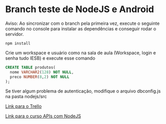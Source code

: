 # Branch teste de NodeJS e Android

Aviso: Ao sincronizar com o branch pela primeira vez, execute o seguinte comando no console para instalar as dependências e conseguir rodar o servidor.
```
npm install
```
Crie um workspace e usuário como na sala de aula (Workspace, login e senha tudo IESB) e execute esse comando
```sql
CREATE TABLE produtos(
  nome VARCHAR2(128) NOT NULL,
  preco NUMBER(8,2) NOT NULL
);
```
Se tiver algum problema de autenticação, modifique o arquivo dbconfig.js na pasta nodejs/src

[Link para o Trello](https://trello.com/b/PogABYk5/projeto-integrador-ii)

[Link para o curso APIs com NodeJS](https://www.youtube.com/watch?v=wDWdqlYxfcw&index=1&list=PLHlHvK2lnJndvvycjBqQAbgEDqXxKLoqn)
